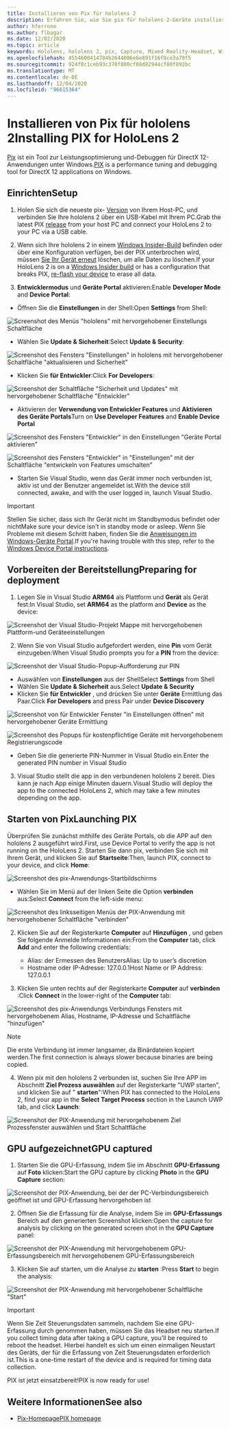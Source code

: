 ```yaml
---
title: Installieren von Pix für hololens 2
description: Erfahren Sie, wie Sie pix für hololens 2-Geräte installieren.
author: hferrone
ms.author: flbagar
ms.date: 12/02/2020
ms.topic: article
keywords: Hololens, hololens 2, pix, Capture, Mixed Reality-Headset, Windows Mixed Reality-Headset, Virtual Reality-Headset
ms.openlocfilehash: 4554600414784b2644006e6e891f16f8ce3a79f5
ms.sourcegitcommit: 924f8c1ceb93c378f800cf88d82944cf80f092bc
ms.translationtype: MT
ms.contentlocale: de-DE
ms.lasthandoff: 12/04/2020
ms.locfileid: "96615364"
---
```

# <a name="installing-pix-for-hololens-2"></a><span data-ttu-id="f8529-104">Installieren von Pix für hololens 2</span><span class="sxs-lookup"><span data-stu-id="f8529-104">Installing PIX for HoloLens 2</span></span>

<span data-ttu-id="f8529-105">[Pix](https://devblogs.microsoft.com/pix) ist ein Tool zur Leistungsoptimierung und-Debuggen für DirectX 12-Anwendungen unter Windows.</span><span class="sxs-lookup"><span data-stu-id="f8529-105">[PIX](https://devblogs.microsoft.com/pix) is a performance tuning and debugging tool for DirectX 12 applications on Windows.</span></span> 

## <a name="setup"></a><span data-ttu-id="f8529-106">Einrichten</span><span class="sxs-lookup"><span data-stu-id="f8529-106">Setup</span></span>

1. <span data-ttu-id="f8529-107">Holen Sie sich die neueste pix- [Version]( https://devblogs.microsoft.com/pix/download) von Ihrem Host-PC, und verbinden Sie Ihre hololens 2 über ein USB-Kabel mit Ihrem PC.</span><span class="sxs-lookup"><span data-stu-id="f8529-107">Grab the latest PIX [release]( https://devblogs.microsoft.com/pix/download) from your host PC and connect your HoloLens 2 to your PC via a USB cable.</span></span>

2. <span data-ttu-id="f8529-108">Wenn sich Ihre hololens 2 in einem [Windows Insider-Build](https://insider.windows.com) befinden oder über eine Konfiguration verfügen, bei der PIX unterbrochen wird, müssen  [Sie Ihr Gerät erneut](https://docs.microsoft.com/hololens/hololens-recovery) löschen, um alle Daten zu löschen.</span><span class="sxs-lookup"><span data-stu-id="f8529-108">If your HoloLens 2 is on a [Windows Insider build](https://insider.windows.com) or has a configuration that breaks PIX,  [re-flash your device](https://docs.microsoft.com/hololens/hololens-recovery) to erase all data.</span></span>

3. <span data-ttu-id="f8529-109">**Entwicklermodus** und **Geräte Portal** aktivieren:</span><span class="sxs-lookup"><span data-stu-id="f8529-109">Enable **Developer Mode** and **Device Portal**:</span></span>

* <span data-ttu-id="f8529-110">Öffnen Sie die **Einstellungen** in der Shell:</span><span class="sxs-lookup"><span data-stu-id="f8529-110">Open **Settings** from Shell:</span></span>

![Screenshot des Menüs "hololens" mit hervorgehobener Einstellungs Schaltfläche](images/pix-img-01.jpg)

* <span data-ttu-id="f8529-112">Wählen Sie **Update & Sicherheit**:</span><span class="sxs-lookup"><span data-stu-id="f8529-112">Select **Update & Security**:</span></span>

![Screenshot des Fensters "Einstellungen" in hololens mit hervorgehobener Schaltfläche "aktualisieren und Sicherheit"](images/pix-img-02.jpg)

* <span data-ttu-id="f8529-114">Klicken Sie **für Entwickler**:</span><span class="sxs-lookup"><span data-stu-id="f8529-114">Click **For Developers**:</span></span>

![Screenshot der Schaltfläche "Sicherheit und Updates" mit hervorgehobener Schaltfläche "Entwickler"](images/pix-img-03.jpg)

* <span data-ttu-id="f8529-116">Aktivieren der **Verwendung von Entwickler Features** und **Aktivieren des Geräte Portals**</span><span class="sxs-lookup"><span data-stu-id="f8529-116">Turn on **Use Developer Features** and **Enable Device Portal**</span></span>

![Screenshot des Fensters "Entwickler" in den Einstellungen "Geräte Portal aktivieren"](images/pix-img-04.jpg)

![Screenshot des Fensters "Entwickler" in "Einstellungen" mit der Schaltfläche "entwickeln von Features umschalten"](images/pix-img-05.jpg)

* <span data-ttu-id="f8529-119">Starten Sie Visual Studio, wenn das Gerät immer noch verbunden ist, aktiv ist und der Benutzer angemeldet ist.</span><span class="sxs-lookup"><span data-stu-id="f8529-119">With the device still connected, awake, and with the user logged in, launch Visual Studio.</span></span>

> [!IMPORTANT]
> <span data-ttu-id="f8529-120">Stellen Sie sicher, dass sich Ihr Gerät nicht im Standbymodus befindet oder nicht</span><span class="sxs-lookup"><span data-stu-id="f8529-120">Make sure your device isn't in standby mode or asleep.</span></span> <span data-ttu-id="f8529-121">Wenn Sie Probleme mit diesem Schritt haben, finden Sie die [Anweisungen im Windows-Geräte Portal](https://docs.microsoft.com/windows/mixed-reality/develop/platform-capabilities-and-apis/using-the-windows-device-portal).</span><span class="sxs-lookup"><span data-stu-id="f8529-121">If you're having trouble with this step, refer to the [Windows Device Portal instructions](https://docs.microsoft.com/windows/mixed-reality/develop/platform-capabilities-and-apis/using-the-windows-device-portal).</span></span>

## <a name="preparing-for-deployment"></a><span data-ttu-id="f8529-122">Vorbereiten der Bereitstellung</span><span class="sxs-lookup"><span data-stu-id="f8529-122">Preparing for deployment</span></span>

1. <span data-ttu-id="f8529-123">Legen Sie in Visual Studio **ARM64** als Plattform und **Gerät** als Gerät fest:</span><span class="sxs-lookup"><span data-stu-id="f8529-123">In Visual Studio, set **ARM64** as the platform and **Device** as the device:</span></span>

![Screenshot der Visual Studio-Projekt Mappe mit hervorgehobenen Plattform-und Geräteeinstellungen](images/pix-img-06.png)

2. <span data-ttu-id="f8529-125">Wenn Sie von Visual Studio aufgefordert werden, eine **Pin** vom Gerät einzugeben:</span><span class="sxs-lookup"><span data-stu-id="f8529-125">When Visual Studio prompts you for a **PIN** from the device:</span></span>

![Screenshot der Visual Studio-Popup-Aufforderung zur PIN](images/pix-img-07.png)

* <span data-ttu-id="f8529-127">Auswählen von **Einstellungen** aus der Shell</span><span class="sxs-lookup"><span data-stu-id="f8529-127">Select **Settings** from Shell</span></span>
* <span data-ttu-id="f8529-128">Wählen Sie **Update & Sicherheit** aus.</span><span class="sxs-lookup"><span data-stu-id="f8529-128">Select **Update & Security**</span></span>
* <span data-ttu-id="f8529-129">Klicken Sie **für Entwickler** , und drücken Sie unter **Geräte** Ermittlung das Paar.</span><span class="sxs-lookup"><span data-stu-id="f8529-129">Click **For Developers** and press Pair under **Device Discovery**</span></span> 

![Screenshot von für Entwickler Fenster "in Einstellungen öffnen" mit hervorgehobener Geräte Ermittlung](images/pix-img-08.jpg)

![Screenshot des Popups für kostenpflichtige Geräte mit hervorgehobenem Registrierungscode](images/pix-img-09.jpg)

* <span data-ttu-id="f8529-132">Geben Sie die generierte PIN-Nummer in Visual Studio ein.</span><span class="sxs-lookup"><span data-stu-id="f8529-132">Enter the generated PIN number in Visual Studio</span></span>

3. <span data-ttu-id="f8529-133">Visual Studio stellt die app in den verbundenen hololens 2 bereit. Dies kann je nach App einige Minuten dauern.</span><span class="sxs-lookup"><span data-stu-id="f8529-133">Visual Studio will deploy the app to the connected HoloLens 2, which may take a few minutes depending on the app.</span></span>

## <a name="launching-pix"></a><span data-ttu-id="f8529-134">Starten von Pix</span><span class="sxs-lookup"><span data-stu-id="f8529-134">Launching PIX</span></span>

<span data-ttu-id="f8529-135">Überprüfen Sie zunächst mithilfe des Geräte Portals, ob die APP auf den hololens 2 ausgeführt wird.</span><span class="sxs-lookup"><span data-stu-id="f8529-135">First, use Device Portal to verify the app is not running on the HoloLens 2.</span></span> <span data-ttu-id="f8529-136">Starten Sie dann pix, verbinden Sie sich mit Ihrem Gerät, und klicken Sie auf **Startseite**:</span><span class="sxs-lookup"><span data-stu-id="f8529-136">Then, launch PIX, connect to your device, and click **Home**:</span></span>

![Screenshot des pix-Anwendungs-Startbildschirms](images/pix-img-10.png)

* <span data-ttu-id="f8529-138">Wählen Sie im Menü auf der linken Seite die Option **verbinden** aus:</span><span class="sxs-lookup"><span data-stu-id="f8529-138">Select **Connect** from the left-side menu:</span></span>

![Screenshot des linksseitigen Menüs der PIX-Anwendung mit hervorgehobener Schaltfläche "verbinden"](images/pix-img-11.png)

2. <span data-ttu-id="f8529-140">Klicken Sie auf der Registerkarte **Computer** auf **Hinzufügen** , und geben Sie folgende Anmelde Informationen ein:</span><span class="sxs-lookup"><span data-stu-id="f8529-140">From the **Computer** tab, click **Add** and enter the following credentials:</span></span>
    * <span data-ttu-id="f8529-141">Alias: der Ermessen des Benutzers</span><span class="sxs-lookup"><span data-stu-id="f8529-141">Alias: Up to user’s discretion</span></span>
    * <span data-ttu-id="f8529-142">Hostname oder IP-Adresse: 127.0.0.1</span><span class="sxs-lookup"><span data-stu-id="f8529-142">Host Name or IP Address: 127.0.0.1</span></span>

3. <span data-ttu-id="f8529-143">Klicken Sie unten rechts auf der Registerkarte **Computer** auf **verbinden** :</span><span class="sxs-lookup"><span data-stu-id="f8529-143">Click **Connect** in the lower-right of the **Computer** tab:</span></span>

![Screenshot des pix-Anwendungs Verbindungs Fensters mit hervorgehobenem Alias, Hostname, IP-Adresse und Schaltfläche "hinzufügen"](images/pix-img-12.png)

> [!NOTE]
> <span data-ttu-id="f8529-145">Die erste Verbindung ist immer langsamer, da Binärdateien kopiert werden.</span><span class="sxs-lookup"><span data-stu-id="f8529-145">The first connection is always slower because binaries are being copied.</span></span>

4. <span data-ttu-id="f8529-146">Wenn pix mit den hololens 2 verbunden ist, suchen Sie Ihre APP im Abschnitt **Ziel Prozess auswählen** auf der Registerkarte "UWP starten", und klicken Sie auf " **starten**":</span><span class="sxs-lookup"><span data-stu-id="f8529-146">When PIX has connected to the HoloLens 2, find your app in the **Select Target Process** section in the Launch UWP tab, and click **Launch**:</span></span>

![Screenshot der PIX-Anwendung mit hervorgehobenem Ziel Prozessfenster auswählen und Start Schaltfläche](images/pix-img-13.png)

## <a name="gpu-captured"></a><span data-ttu-id="f8529-148">GPU aufgezeichnet</span><span class="sxs-lookup"><span data-stu-id="f8529-148">GPU captured</span></span>

1. <span data-ttu-id="f8529-149">Starten Sie die GPU-Erfassung, indem Sie im Abschnitt **GPU-Erfassung** auf **Foto** klicken:</span><span class="sxs-lookup"><span data-stu-id="f8529-149">Start the GPU capture by clicking **Photo** in the **GPU Capture** section:</span></span>

![Screenshot der PIX-Anwendung, bei der der PC-Verbindungsbereich geöffnet ist und GPU-Erfassung hervorgehoben ist](images/pix-img-14.png)

2. <span data-ttu-id="f8529-151">Öffnen Sie die Erfassung für die Analyse, indem Sie im **GPU-Erfassungs** Bereich auf den generierten Screenshot klicken:</span><span class="sxs-lookup"><span data-stu-id="f8529-151">Open the capture for analysis by clicking on the generated screen shot in the **GPU Capture** panel:</span></span>

![Screenshot der PIX-Anwendung mit hervorgehobenem GPU-Erfassungsbereich mit hervorgehobenem GPU-Erfassungsbereich](images/pix-img-15.png)

3. <span data-ttu-id="f8529-153">Klicken Sie auf starten, um die Analyse zu **starten** :</span><span class="sxs-lookup"><span data-stu-id="f8529-153">Press **Start** to begin the analysis:</span></span>

![Screenshot der PIX-Anwendung mit hervorgehobener Schaltfläche "Start"](images/pix-img-16.png)

> [!IMPORTANT]
> <span data-ttu-id="f8529-155">Wenn Sie Zeit Steuerungsdaten sammeln, nachdem Sie eine GPU-Erfassung durch genommen haben, müssen Sie das Headset neu starten.</span><span class="sxs-lookup"><span data-stu-id="f8529-155">If you collect timing data after taking a GPU capture, you'll be required to reboot the headset.</span></span> <span data-ttu-id="f8529-156">Hierbei handelt es sich um einen einmaligen Neustart des Geräts, der für die Erfassung von Zeit Steuerungsdaten erforderlich ist.</span><span class="sxs-lookup"><span data-stu-id="f8529-156">This is a one-time restart of the device and is required for timing data collection.</span></span>

<span data-ttu-id="f8529-157">PIX ist jetzt einsatzbereit!</span><span class="sxs-lookup"><span data-stu-id="f8529-157">PIX is now ready for use!</span></span>

## <a name="see-also"></a><span data-ttu-id="f8529-158">Weitere Informationen</span><span class="sxs-lookup"><span data-stu-id="f8529-158">See also</span></span>
* [<span data-ttu-id="f8529-159">Pix-Homepage</span><span class="sxs-lookup"><span data-stu-id="f8529-159">PIX homepage</span></span>](https://devblogs.microsoft.com/pix)